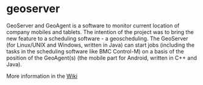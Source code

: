 geoserver
=========

GeoServer and GeoAgent is a software to monitor current location of company mobiles and tablets. The intention of the project was to bring the new feature to a scheduling software - a geoscheduling. The GeoServer (for Linux/UNIX and Windows, written in Java) can start jobs (including the tasks in the scheduling software like BMC Control-M) on a basis of the position of the GeoAgent(s) (the mobile part for Android, written in C++ and Java).

More information in the [Wiki](https://github.com/thomeo/geoserver/wiki)


